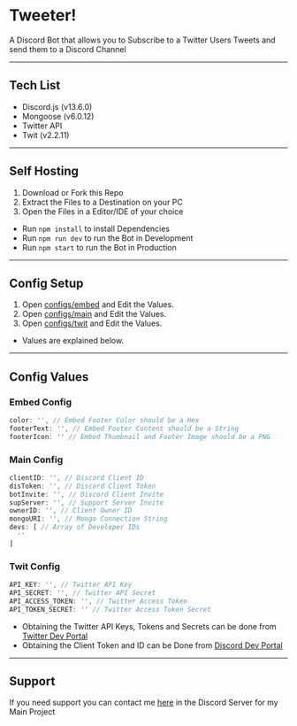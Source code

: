 # Tweeter!
A Discord Bot that allows you to Subscribe to a Twitter Users Tweets and send them to a Discord Channel

---

## Tech List
- Discord.js (v13.6.0)
- Mongoose (v6.0.12)
- Twitter API
- Twit (v2.2.11)

---

## Self Hosting
1. Download or Fork this Repo
2. Extract the Files to a Destination on your PC
3. Open the Files in a Editor/IDE of your choice

- Run `npm install` to install Dependencies
- Run `npm run dev` to run the Bot in Development
- Run `npm start` to run the Bot in Production 

---

## Config Setup
1. Open [configs/embed](./configs/embed.js) and Edit the Values.
2. Open [configs/main](./configs/main.js) and Edit the Values.
3. Open [configs/twit](./configs/twit.js) and Edit the Values.

- Values are explained below.

---

## Config Values

### Embed Config

```js
color: '', // Embed Footer Color should be a Hex
footerText: '', // Embed Footer Content should be a String
footerIcon: '' // Embed Thumbnail and Footer Image should be a PNG
```

### Main Config

```js
clientID: '', // Discord Client ID
disToken: '', // Discord Client Token
botInvite: '', // Discord Client Invite
supServer: '', // Support Server Invite
ownerID: '', // Client Owner ID
mongoURI: '', // Mongo Connection String
devs: [ // Array of Developer IDs
  ''
]
```

### Twit Config

```js
API_KEY: '', // Twitter API Key
API_SECRET: '', // Twitter API Secret
API_ACCESS_TOKEN: '', // Twitter Access Token
API_TOKEN_SECRET: '' // Twitter Access Token Secret
```

- Obtaining the Twitter API Keys, Tokens and Secrets can be done from [Twitter Dev Portal](https://developer.twitter.com/en/portal/dashboard)
- Obtaining the Client Token and ID can be Done from [Discord Dev Portal](https://discord.com/developers/applications)

---

## Support
If you need support you can contact me [here](https://linkcord.bio/discord) in the Discord Server for my Main Project

